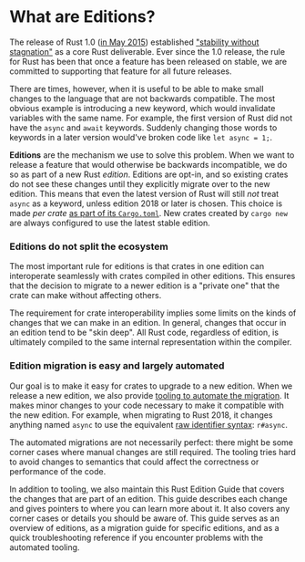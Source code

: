 # What are Editions?

The release of Rust 1.0
([in May 2015](https://blog.rust-lang.org/2015/05/15/Rust-1.0.html))
established
["stability without stagnation"](https://blog.rust-lang.org/2014/10/30/Stability.html)
as a core Rust deliverable.
Ever since the 1.0 release,
the rule for Rust has been that once a feature has been released on stable,
we are committed to supporting that feature for all future releases.

There are times, however, when it is useful to be able to make small changes
to the language that are not backwards compatible.
The most obvious example is introducing a new keyword,
which would invalidate variables with the same name.
For example, the first version of Rust did not have the `async` and `await` keywords.
Suddenly changing those words to keywords in a later version would've broken code like `let async = 1;`.

**Editions** are the mechanism we use to solve this problem.
When we want to release a feature that would otherwise be backwards incompatible,
we do so as part of a new Rust *edition*.
Editions are opt-in, and so existing crates do
not see these changes until they explicitly migrate over to the new edition.
This means that even the latest version of Rust will still *not* treat `async` as a keyword,
unless edition 2018 or later is chosen.
This choice is made *per crate* [as part of its `Cargo.toml`](https://doc.rust-lang.org/cargo/reference/manifest.html#the-edition-field).
New crates created by `cargo new` are always configured to use the latest stable edition.

### Editions do not split the ecosystem

The most important rule for editions is that crates in one edition can
interoperate seamlessly with crates compiled in other editions. This ensures
that the decision to migrate to a newer edition is a "private one" that the
crate can make without affecting others.

The requirement for crate interoperability implies some limits on the kinds of
changes that we can make in an edition.
In general, changes that occur in an edition tend to be "skin deep".
All Rust code, regardless of edition,
is ultimately compiled to the same internal representation within the compiler.

### Edition migration is easy and largely automated

Our goal is to make it easy for crates to upgrade to a new edition.
When we release a new edition,
we also provide [tooling to automate the migration](https://doc.rust-lang.org/cargo/commands/cargo-fix.html).
It makes minor changes to your code necessary to make it compatible with the new edition.
For example, when migrating to Rust 2018, it changes anything named `async` to use the equivalent
[raw identifier syntax](https://doc.rust-lang.org/rust-by-example/compatibility/raw_identifiers.html): `r#async`.

The automated migrations are not necessarily perfect:
there might be some corner cases where manual changes are still required.
The tooling tries hard to avoid changes
to semantics that could affect the correctness or performance of the code.

In addition to tooling, we also maintain this Rust Edition Guide that covers
the changes that are part of an edition.
This guide describes each change and gives pointers to where you can learn more about it.
It also covers any corner cases or details you should be aware of.
This guide serves as an overview of editions,
as a migration guide for specific editions,
and as a quick troubleshooting reference
if you encounter problems with the automated tooling.
